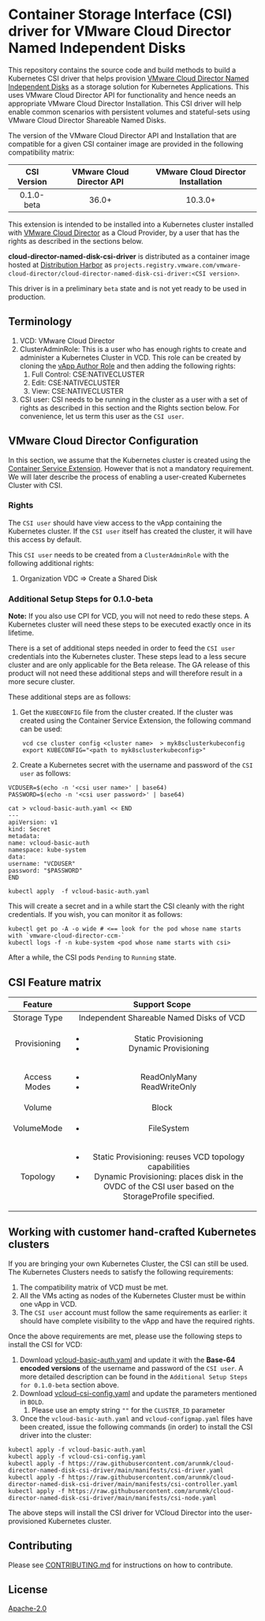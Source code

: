 # Container Storage Interface (CSI) driver for VMware Cloud Director Named Independent Disks
This repository contains the source code and build methods to build a Kubernetes CSI driver that helps provision [VMware Cloud Director Named Independent Disks](https://docs.vmware.com/en/VMware-Cloud-Director/10.3/VMware-Cloud-Director-Tenant-Portal-Guide/GUID-8F8BFCD3-071A-4E45-BAC0-A9B78F2C19CE.html) as a storage solution for Kubernetes Applications. This uses VMware Cloud Director API for functionality and hence needs an appropriate VMware Cloud Director Installation. This CSI driver will help enable common scenarios with persistent volumes and stateful-sets using VMware Cloud Director Shareable Named Disks.

The version of the VMware Cloud Director API and Installation that are compatible for a given CSI container image are provided in the following compatibility matrix:

| CSI Version | VMware Cloud Director API | VMware Cloud Director Installation |
| :---------: | :-----------------------: | :--------------------------------: |
| 0.1.0-beta | 36.0+ | 10.3.0+|

This extension is intended to be installed into a Kubernetes cluster installed with [VMware Cloud Director](https://www.vmware.com/products/cloud-director.html) as a Cloud Provider, by a user that has the rights as described in the sections below.

**cloud-director-named-disk-csi-driver** is distributed as a container image hosted at [Distribution Harbor](https://projects.registry.vmware.com) as `projects.registry.vmware.com/vmware-cloud-director/cloud-director-named-disk-csi-driver:<CSI version>`.

This driver is in a preliminary `beta` state and is not yet ready to be used in production.

## Terminology
1. VCD: VMware Cloud Director
2. ClusterAdminRole: This is a user who has enough rights to create and administer a Kubernetes Cluster in VCD. This role can be created by cloning the [vApp Author Role](https://docs.vmware.com/en/VMware-Cloud-Director/10.3/VMware-Cloud-Director-Tenant-Portal-Guide/GUID-BC504F6B-3D38-4F25-AACF-ED584063754F.html) and then adding the following rights:
   1. Full Control: CSE:NATIVECLUSTER
   2. Edit: CSE:NATIVECLUSTER
   3. View: CSE:NATIVECLUSTER
3. CSI user: CSI needs to be running in the cluster as a user with a set of rights as described in this section and the Rights section below. For convenience, let us term this user as the `CSI user`.

## VMware Cloud Director Configuration
In this section, we assume that the Kubernetes cluster is created using the [Container Service Extension](https://github.com/vmware/container-service-extension). However that is not a mandatory requirement. We will later describe the process of enabling a user-created Kubernetes Cluster with CSI.

### Rights
The `CSI user` should have view access to the vApp containing the Kubernetes cluster. If the `CSI user` itself has created the cluster, it will have this access by default.

This `CSI user` needs to be created from a `ClusterAdminRole` with the following additional rights:
1. Organization VDC => Create a Shared Disk

### Additional Setup Steps for 0.1.0-beta
**Note:** If you also use CPI for VCD, you will not need to redo these steps. A Kubernetes cluster will need these steps to be executed exactly once in its lifetime.

There is a set of additional steps needed in order to feed the `CSI user` credentials into the Kubernetes cluster. These steps lead to a less secure cluster and are only applicable for the Beta release. The GA release of this product will not need these additional steps and will therefore result in a more secure cluster.

These additional steps are as follows:
1. Get the `KUBECONFIG` file from the cluster created. If the cluster was created using the Container Service Extension, the following command can be used:
```
    vcd cse cluster config <cluster name>  > myk8sclusterkubeconfig
    export KUBECONFIG="<path to myk8sclusterkubeconfig>"
```
2. Create a Kubernetes secret with the username and password of the `CSI user` as follows:
```
VCDUSER=$(echo -n '<csi user name>' | base64)
PASSWORD=$(echo -n '<csi user password>' | base64)

cat > vcloud-basic-auth.yaml << END
---
apiVersion: v1
kind: Secret
metadata:
name: vcloud-basic-auth
namespace: kube-system
data:
username: "VCDUSER"
password: "$PASSWORD"
END

kubectl apply  -f vcloud-basic-auth.yaml
```
This will create a secret and in a while start the CSI cleanly with the right credentials. If you wish, you can monitor it as follows:
```
kubectl get po -A -o wide # <== look for the pod whose name starts with `vmware-cloud-director-ccm-`
kubectl logs -f -n kube-system <pod whose name starts with csi>
```

After a while, the CSI pods `Pending` to `Running` state.

## CSI Feature matrix
| Feature | Support Scope |
| :---------: | :-----------------------: |
| Storage Type | Independent Shareable Named Disks of VCD |
|Provisioning|<ul><li>Static Provisioning</li><li>Dynamic Provisioning</li></ul>|
|Access Modes|<ul><li>ReadOnlyMany</li><li>ReadWriteOnly</li></ul>|
|Volume|Block|
|VolumeMode|<ul><li>FileSystem</li></ul>|
|Topology|<ul><li>Static Provisioning: reuses VCD topology capabilities</li><li>Dynamic Provisioning: places disk in the OVDC of the CSI user based on the StorageProfile specified.</li></ul>|


## Working with customer hand-crafted Kubernetes clusters
If you are bringing your own Kubernetes Cluster, the CSI can still be used. The Kubernetes Clusters needs to satisfy the following requirements:
1. The compatibility matrix of VCD must be met.
2. All the VMs acting as nodes of the Kubernetes Cluster must be within one vApp in VCD.
3. The `CSI user` account must follow the same requirements as earlier: it should have complete visibility to the vApp and have the required rights.

Once the above requirements are met, please use the following steps to install the CSI for VCD:
1. Download [vcloud-basic-auth.yaml](https://raw.githubusercontent.com/vmware/cloud-director-named-disk-csi-driver/0.1.0-beta/manifests/vcloud-basic-auth.yaml) and update it with the **Base-64 encoded versions** of the username and password of the `CSI user`. A more detailed description can be found in the `Additional Setup Steps for 0.1.0-beta` section above.
2. Download [vcloud-csi-config.yaml](https://raw.githubusercontent.com/vmware/cloud-director-named-disk-csi-driver/0.1.0-beta/manifests/vcloud-csi-config.yaml) and update the parameters mentioned in `BOLD`.
    1. Please use an empty string `""` for the `CLUSTER_ID` parameter
4. Once the `vcloud-basic-auth.yaml` and `vcloud-configmap.yaml` files have been created, issue the following commands (in order) to install the CSI driver into the cluster:
```
kubectl apply -f vcloud-basic-auth.yaml
kubectl apply -f vcloud-csi-config.yaml
kubectl apply -f https://raw.githubusercontent.com/arunmk/cloud-director-named-disk-csi-driver/main/manifests/csi-driver.yaml
kubectl apply -f https://raw.githubusercontent.com/arunmk/cloud-director-named-disk-csi-driver/main/manifests/csi-controller.yaml
kubectl apply -f https://raw.githubusercontent.com/arunmk/cloud-director-named-disk-csi-driver/main/manifests/csi-node.yaml
```

The above steps will install the CSI driver for VCloud Director into the user-provisioned Kubernetes cluster.


## Contributing
Please see [CONTRIBUTING.md](CONTRIBUTING.md) for instructions on how to contribute.


## License
[Apache-2.0](LICENSE.txt)
